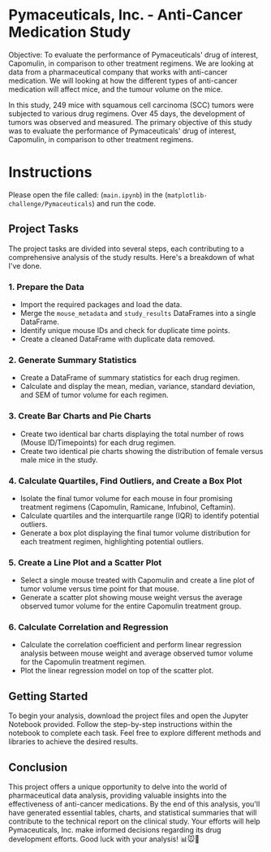 # Pymaceuticals, Inc. - Anti-Cancer Medication Study

Objective: To evaluate the performance of Pymaceuticals' drug of interest, Capomulin, in comparison to other treatment regimens.
We are looking at data from a pharmaceutical company that works with anti-cancer medication. We will looking at how the different types of anti-cancer medication will affect mice, and the tumour volume on the mice. 

In this study, 249 mice with squamous cell carcinoma (SCC) tumors were subjected to various drug regimens. Over 45 days, the development of tumors was observed and measured. The primary objective of this study was to evaluate the performance of Pymaceuticals' drug of interest, Capomulin, in comparison to other treatment regimens.

# Instructions
Please open the file called: (`main.ipynb`) in the (`matplotlib-challenge/Pymaceuticals`) and run the code.

## Project Tasks

The project tasks are divided into several steps, each contributing to a comprehensive analysis of the study results. Here's a breakdown of what I've done. 

### 1. Prepare the Data

- Import the required packages and load the data.
- Merge the `mouse_metadata` and `study_results` DataFrames into a single DataFrame.
- Identify unique mouse IDs and check for duplicate time points.
- Create a cleaned DataFrame with duplicate data removed.

### 2. Generate Summary Statistics

- Create a DataFrame of summary statistics for each drug regimen.
- Calculate and display the mean, median, variance, standard deviation, and SEM of tumor volume for each regimen.

### 3. Create Bar Charts and Pie Charts

- Create two identical bar charts displaying the total number of rows (Mouse ID/Timepoints) for each drug regimen.
- Create two identical pie charts showing the distribution of female versus male mice in the study.

### 4. Calculate Quartiles, Find Outliers, and Create a Box Plot

- Isolate the final tumor volume for each mouse in four promising treatment regimens (Capomulin, Ramicane, Infubinol, Ceftamin).
- Calculate quartiles and the interquartile range (IQR) to identify potential outliers.
- Generate a box plot displaying the final tumor volume distribution for each treatment regimen, highlighting potential outliers.

### 5. Create a Line Plot and a Scatter Plot

- Select a single mouse treated with Capomulin and create a line plot of tumor volume versus time point for that mouse.
- Generate a scatter plot showing mouse weight versus the average observed tumor volume for the entire Capomulin treatment group.

### 6. Calculate Correlation and Regression

- Calculate the correlation coefficient and perform linear regression analysis between mouse weight and average observed tumor volume for the Capomulin treatment regimen.
- Plot the linear regression model on top of the scatter plot.

## Getting Started

To begin your analysis, download the project files and open the Jupyter Notebook provided. Follow the step-by-step instructions within the notebook to complete each task. Feel free to explore different methods and libraries to achieve the desired results.

## Conclusion

This project offers a unique opportunity to delve into the world of pharmaceutical data analysis, providing valuable insights into the effectiveness of anti-cancer medications. By the end of this analysis, you'll have generated essential tables, charts, and statistical summaries that will contribute to the technical report on the clinical study. Your efforts will help Pymaceuticals, Inc. make informed decisions regarding its drug development efforts. Good luck with your analysis! 📊🐭🔬
